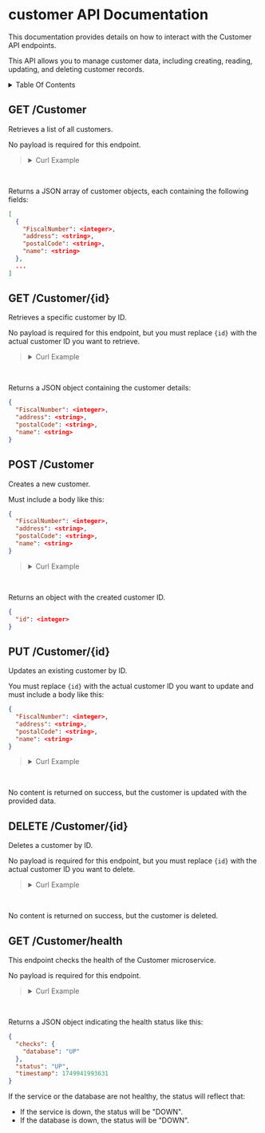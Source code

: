 # customer API Documentation <!-- omit in toc -->

This documentation provides details on how to interact with the Customer API endpoints.

This API allows you to manage customer data, including creating, reading, updating, and deleting customer records.

<details>
<summary>Table Of Contents</summary>

- [GET /Customer](#get-customer)
- [GET /Customer/{id}](#get-customerid)
- [POST /Customer](#post-customer)
- [PUT /Customer/{id}](#put-customerid)
- [DELETE /Customer/{id}](#delete-customerid)
- [GET /Customer/health](#get-customerhealth)

</details>

## GET /Customer

Retrieves a list of all customers.

No payload is required for this endpoint.

> <details>
> <summary>Curl Example</summary>
>
> ```bash
> curl -X 'GET' \
>   'http://ec2-44-193-226-242.compute-1.amazonaws.com:8080/Customer' \
>   -H 'accept: application/json'
> ```
>
> In this example, the EC2 instance is accessed via its public DNS name `ec2-44-193-226-242.compute-1.amazonaws.com` on port `8080`. Don't forget to replace this with your actual instance's public DNS or IP address.
>
> </details>

<br>

Returns a JSON array of customer objects, each containing the following fields:

```json
[
  {
    "FiscalNumber": <integer>,
    "address": <string>,
    "postalCode": <string>,
    "name": <string>
  },
  ...
]
```

## GET /Customer/{id}

Retrieves a specific customer by ID.

No payload is required for this endpoint, but you must replace `{id}` with the actual customer ID you want to retrieve.

> <details>
> <summary>Curl Example</summary>
>
> ```bash
> curl -X 'GET' \
>   'http://ec2-44-193-226-242.compute-1.amazonaws.com:8080/Customer/{id}' \
>   -H 'accept: application/json'
> ```
>
> In this example, the EC2 instance is accessed via its public DNS name `ec2-44-193-226-242.compute-1.amazonaws.com` on port `8080`. Don't forget to replace this with your actual instance's public DNS or IP address.
>
> </details>

<br>

Returns a JSON object containing the customer details:

```json
{
  "FiscalNumber": <integer>,
  "address": <string>,
  "postalCode": <string>,
  "name": <string>
}
```

## POST /Customer

Creates a new customer.

Must include a body like this:

```json
{
  "FiscalNumber": <integer>,
  "address": <string>,
  "postalCode": <string>,
  "name": <string>
}
```

> <details>
> <summary>Curl Example</summary>
>
> ```bash
> curl -X 'POST' \
>   'http://ec2-44-193-226-242.compute-1.amazonaws.com:8080/Customer' \
>   -H 'accept: application/json' \
>   -H 'Content-Type: application/json' \
>   -d '{
>     "FiscalNumber": 0,
>     "address": "string",
>     "postalCode": "string",
>     "name": "string"
> }'
> ```
>
> In this example, the EC2 instance is accessed via its public DNS name `ec2-44-193-226-242.compute-1.amazonaws.com` on port `8080`. Don't forget to replace this with your actual instance's public DNS or IP address.
>
> </details>

<br>

Returns an object with the created customer ID.

```json
{
  "id": <integer>
}
```

## PUT /Customer/{id}

Updates an existing customer by ID.

You must replace `{id}` with the actual customer ID you want to update and must include a body like this:

```json
{
  "FiscalNumber": <integer>,
  "address": <string>,
  "postalCode": <string>,
  "name": <string>
}
```

> <details>
> <summary>Curl Example</summary>
>
> ```bash
> curl -X 'PUT' \
>   'http://ec2-44-193-226-242.compute-1.amazonaws.com:8080/Customer/{id}' \
>   -H 'accept: application/json' \
>   -H 'Content-Type: application/json' \
>   -d '{
>     "FiscalNumber": 1,
>     "address": "aaaaaa",
>     "postalCode": "ppppp",
>     "name": "nnnnn"
> }'
> ```
>
> In this example, the EC2 instance is accessed via its public DNS name `ec2-44-193-226-242.compute-1.amazonaws.com` on port `8080`. Don't forget to replace this with your actual instance's public DNS or IP address.
>
> </details>

<br>

No content is returned on success, but the customer is updated with the provided data.

## DELETE /Customer/{id}

Deletes a customer by ID.

No payload is required for this endpoint, but you must replace `{id}` with the actual customer ID you want to delete.

> <details>
> <summary>Curl Example</summary>
>
> ```bash
> curl -X 'DELETE' \
>   'http://ec2-44-193-226-242.compute-1.amazonaws.com:8080/Customer/{id}' \
>   -H 'accept: application/json'
> ```
>
> In this example, the EC2 instance is accessed via its public DNS name `ec2-44-193-226-242.compute-1.amazonaws.com` on port `8080`. Don't forget to replace this with your actual instance's public DNS or IP address.
>
> </details>

<br>

No content is returned on success, but the customer is deleted.

## GET /Customer/health

This endpoint checks the health of the Customer microservice.

No payload is required for this endpoint.

> <details>
> <summary>Curl Example</summary>
>
> ```bash
> curl -X 'GET' \
>  'http://ec2-34-201-143-220.compute-1.amazonaws.com:8081/Customer/health' \
>  -H 'accept: application/json'
> ```
>
> In this example, the EC2 instance is accessed via its public DNS name `ec2-34-201-143-220.compute-1.amazonaws.com` on port `8081`. Don't forget to replace this with your actual instance's public DNS or IP address.
>
> </details>

<br>

Returns a JSON object indicating the health status like this:

```json
{
  "checks": {
    "database": "UP"
  },
  "status": "UP",
  "timestamp": 1749941993631
}
```

If the service or the database are not healthy, the status will reflect that:

- If the service is down, the status will be "DOWN".
- If the database is down, the status will be "DOWN".
